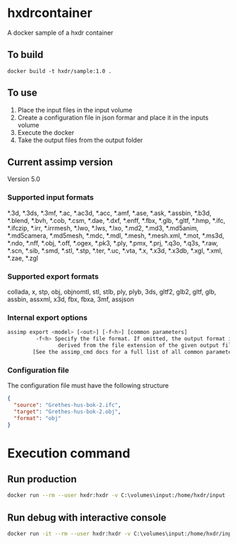 # hxdrcontainer

A docker sample of a hxdr container

## To build
```
docker build -t hxdr/sample:1.0 .
```

## To use

1) Place the input files in the input volume
2) Create a configuration file in json formar and place it in the inputs volume
2) Execute the docker
3) Take the output files from the output folder


## Current assimp version
Version 5.0

### Supported input formats
*.3d, *.3ds, *.3mf, *.ac, *.ac3d, *.acc, *.amf, *.ase, *.ask, *.assbin, *.b3d, *.blend, *.bvh, *.cob, *.csm, *.dae, *.dxf, *.enff, *.fbx, *.glb, *.gltf, *.hmp, *.ifc, *.ifczip, *.irr, *.irrmesh, *.lwo, *.lws, *.lxo, *.md2, *.md3, *.md5anim, *.md5camera, *.md5mesh, *.mdc, *.mdl, *.mesh, *.mesh.xml, *.mot, *.ms3d, *.ndo, *.nff, *.obj, *.off, *.ogex, *.pk3, *.ply, *.pmx, *.prj, *.q3o, *.q3s, *.raw, *.scn, *.sib, *.smd, *.stl, *.stp, *.ter, *.uc, *.vta, *.x, *.x3d, *.x3db, *.xgl, *.xml, *.zae, *.zgl

### Supported export formats
collada, x, stp, obj, objnomtl, stl, stlb, ply, plyb, 3ds, gltf2, glb2, gltf, glb, assbin, assxml, x3d, fbx, fbxa, 3mf, assjson

### Internal export options
```sh
assimp export <model> [<out>] [-f<h>] [common parameters]
         -f<h> Specify the file format. If omitted, the output format is
                derived from the file extension of the given output file
        [See the assimp_cmd docs for a full list of all common parameters]
```

### Configuration file
The configuration file must have the following structure
```json
{
  "source": "Grethes-hus-bok-2.ifc",
  "target": "Grethes-hus-bok-2.obj",
  "format": "obj"
}
```

# Execution command
## Run production
```sh
docker run --rm --user hxdr:hxdr -v C:\volumes\input:/home/hxdr/input -v C:\volumes\output:/home/hxdr/output -v C:\volumes\logs:/home/hxdr/logs --memory="1g" hxdr/sample:1.0  
```

## Run debug with interactive console
```sh
docker run -it --rm --user hxdr:hxdr -v C:\volumes\input:/home/hxdr/input -v C:\volumes\output:/home/hxdr/output -v C:\volumes\logs:/home/hxdr/logs --memory="1g" hxdr/sample:1.0 /bin/bash 
```